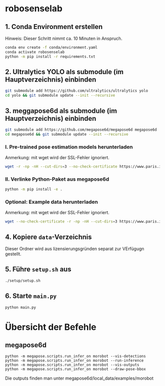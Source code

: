 # robosenselab

## 1. Conda Environment erstellen
Hinweis: Dieser Schritt nimmt ca. 10 Minuten in Anspruch.
```bash
conda env create -f conda/environment.yaml
conda activate robosenselab
python -m pip install -r requirements.txt
```

## 2. Ultralytics YOLO als submodule (im Hauptverzeichnis) einbinden 

```bash
git submodule add https://github.com/ultralytics/ultralytics yolo
cd yolo && git submodule update --init --recursive
```

## 3. meggapose6d als submodule (im Hauptverzeichnis) einbinden
```bash
git submodule add https://github.com/megapose6d/megapose6d megapose6d
cd megapose6d && git submodule update --init --recursive
```

### I. Pre-trained pose estimation models herunterladen
Anmerkung: mit wget wird der SSL-Fehler ignoriert.
```bash
wget -r -np -nH --cut-dirs=3 --no-check-certificate https://www.paris.inria.fr/archive_ylabbeprojectsdata/megapose/megapose-models/ -P ./local_data/megapose-models
```

### II. Verlinke Python-Paket aus megapose6d
```bash
python -m pip install -e .
```

### Optional: Example data herunterladen
Anmerkung: mit wget wird der SSL-Fehler ignoriert.
```bash
wget --no-check-certificate -r -np -nH --cut-dirs=3 https://www.paris.inria.fr/archive_ylabbeprojectsdata/megapose/examples/ -P ./local_data/examples
```

## 4. Kopiere `data`-Verzeichnis
Dieser Ordner wird aus lizensierungsgründen separat zur VErfügugn gestellt.

## 5. Führe `setup.sh` aus
```bash
./setup/setup.sh
```

## 6. Starte `main.py`
```bash
python main.py
```


# Übersicht der Befehle

## megapose6d
```
python -m megapose.scripts.run_infer_on morobot --vis-detections
python -m megapose.scripts.run_infer_on morobot --run-inference
python -m megapose.scripts.run_infer_on morobot --vis-outputs
python -m megapose.scripts.run_infer_on morobot --draw-pose-bbox
```
Die outputs finden man unter megapose6d/local_data/examples/morobot